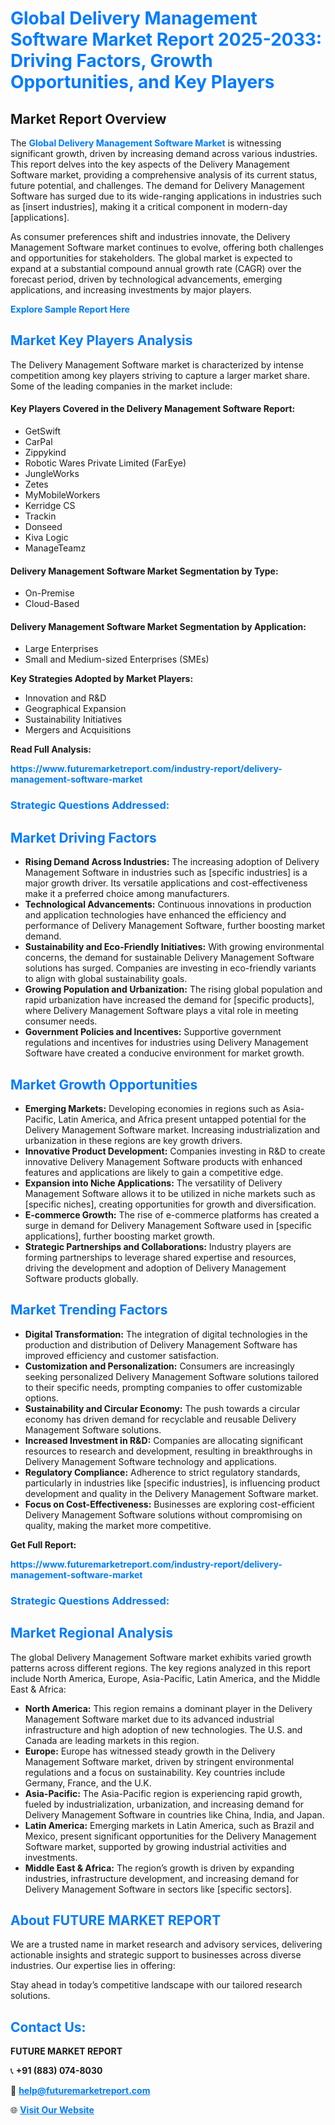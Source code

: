 <h1 style="color: #007BFF;">Global Delivery Management Software Market Report 2025-2033: Driving Factors, Growth Opportunities, and Key Players</h1>

<section id="overview">
<h2>Market Report Overview</h2>
<p>The <a href="https://www.futuremarketreport.com/industry-report/delivery-management-software-market" style="color: #007BFF; text-decoration: none;"><strong>Global Delivery Management Software Market</strong></a> is witnessing significant growth, driven by increasing demand across various industries. This report delves into the key aspects of the Delivery Management Software market, providing a comprehensive analysis of its current status, future potential, and challenges. The demand for Delivery Management Software has surged due to its wide-ranging applications in industries such as [insert industries], making it a critical component in modern-day [applications].</p>
<p>As consumer preferences shift and industries innovate, the Delivery Management Software market continues to evolve, offering both challenges and opportunities for stakeholders. The global market is expected to expand at a substantial compound annual growth rate (CAGR) over the forecast period, driven by technological advancements, emerging applications, and increasing investments by major players.</p>
</section>

<section id="overview">
<p><a href="https://www.futuremarketreport.com/request-sample/reportId=52033" style="color: #007BFF; text-decoration: none;"><strong>Explore Sample Report Here</strong></a></p>
</section>

<section id="key-players">
<h2 style="color: #007BFF;">Market Key Players Analysis</h2>
<p>The Delivery Management Software market is characterized by intense competition among key players striving to capture a larger market share. Some of the leading companies in the market include:</p>
<h4>Key Players Covered in the Delivery Management Software Report:</h4>
<ul><li>GetSwift</li><li>CarPal</li><li>Zippykind</li><li>Robotic Wares Private Limited (FarEye)</li><li>JungleWorks</li><li>Zetes</li><li>MyMobileWorkers</li><li>Kerridge CS</li><li>Trackin</li><li>Donseed</li><li>Kiva Logic</li><li>ManageTeamz</li></ul>
<h4>Delivery Management Software Market Segmentation by Type:</h4>
<ul><li>On-Premise</li><li>Cloud-Based</li></ul>

<h4>Delivery Management Software Market Segmentation by Application:</h4>
<ul><li>Large Enterprises</li><li>Small and Medium-sized Enterprises (SMEs)</li></ul>
<p><strong>Key Strategies Adopted by Market Players:</strong></p>
<ul>
<li>Innovation and R&D</li>
<li>Geographical Expansion</li>
<li>Sustainability Initiatives</li>
<li>Mergers and Acquisitions</li>
</ul>
</section>

<section>
<p><strong>Read Full Analysis: </strong></p><a href="https://www.futuremarketreport.com/industry-report/delivery-management-software-market" style="color: #007BFF; text-decoration: none;"><strong>https://www.futuremarketreport.com/industry-report/delivery-management-software-market</strong></a>
<h3 style="color: #007BFF;">Strategic Questions Addressed:</h3>
</section>

<section id="driving-factors">
<h2 style="color: #007BFF;">Market Driving Factors</h2>
<ul>
<li><strong>Rising Demand Across Industries:</strong> The increasing adoption of Delivery Management Software in industries such as [specific industries] is a major growth driver. Its versatile applications and cost-effectiveness make it a preferred choice among manufacturers.</li>
<li><strong>Technological Advancements:</strong> Continuous innovations in production and application technologies have enhanced the efficiency and performance of Delivery Management Software, further boosting market demand.</li>
<li><strong>Sustainability and Eco-Friendly Initiatives:</strong> With growing environmental concerns, the demand for sustainable Delivery Management Software solutions has surged. Companies are investing in eco-friendly variants to align with global sustainability goals.</li>
<li><strong>Growing Population and Urbanization:</strong> The rising global population and rapid urbanization have increased the demand for [specific products], where Delivery Management Software plays a vital role in meeting consumer needs.</li>
<li><strong>Government Policies and Incentives:</strong> Supportive government regulations and incentives for industries using Delivery Management Software have created a conducive environment for market growth.</li>
</ul>
</section>

<section id="growth-opportunities">
<h2 style="color: #007BFF;">Market Growth Opportunities</h2>
<ul>
<li><strong>Emerging Markets:</strong> Developing economies in regions such as Asia-Pacific, Latin America, and Africa present untapped potential for the Delivery Management Software market. Increasing industrialization and urbanization in these regions are key growth drivers.</li>
<li><strong>Innovative Product Development:</strong> Companies investing in R&D to create innovative Delivery Management Software products with enhanced features and applications are likely to gain a competitive edge.</li>
<li><strong>Expansion into Niche Applications:</strong> The versatility of Delivery Management Software allows it to be utilized in niche markets such as [specific niches], creating opportunities for growth and diversification.</li>
<li><strong>E-commerce Growth:</strong> The rise of e-commerce platforms has created a surge in demand for Delivery Management Software used in [specific applications], further boosting market growth.</li>
<li><strong>Strategic Partnerships and Collaborations:</strong> Industry players are forming partnerships to leverage shared expertise and resources, driving the development and adoption of Delivery Management Software products globally.</li>
</ul>
</section>

<section id="trending-factors">
<h2 style="color: #007BFF;">Market Trending Factors</h2>
<ul>
<li><strong>Digital Transformation:</strong> The integration of digital technologies in the production and distribution of Delivery Management Software has improved efficiency and customer satisfaction.</li>
<li><strong>Customization and Personalization:</strong> Consumers are increasingly seeking personalized Delivery Management Software solutions tailored to their specific needs, prompting companies to offer customizable options.</li>
<li><strong>Sustainability and Circular Economy:</strong> The push towards a circular economy has driven demand for recyclable and reusable Delivery Management Software solutions.</li>
<li><strong>Increased Investment in R&D:</strong> Companies are allocating significant resources to research and development, resulting in breakthroughs in Delivery Management Software technology and applications.</li>
<li><strong>Regulatory Compliance:</strong> Adherence to strict regulatory standards, particularly in industries like [specific industries], is influencing product development and quality in the Delivery Management Software market.</li>
<li><strong>Focus on Cost-Effectiveness:</strong> Businesses are exploring cost-efficient Delivery Management Software solutions without compromising on quality, making the market more competitive.</li>
</ul>
</section>

<section>
<p><strong>Get Full Report: </strong></p><a href="https://www.futuremarketreport.com/industry-report/delivery-management-software-market" style="color: #007BFF; text-decoration: none;"><strong>https://www.futuremarketreport.com/industry-report/delivery-management-software-market</strong></a>
<h3 style="color: #007BFF;">Strategic Questions Addressed:</h3>
</section>


<section id="regional-analysis">
<h2 style="color: #007BFF;">Market Regional Analysis</h2>
<p>The global Delivery Management Software market exhibits varied growth patterns across different regions. The key regions analyzed in this report include North America, Europe, Asia-Pacific, Latin America, and the Middle East & Africa:</p>
<ul>
<li><strong>North America:</strong> This region remains a dominant player in the Delivery Management Software market due to its advanced industrial infrastructure and high adoption of new technologies. The U.S. and Canada are leading markets in this region.</li>
<li><strong>Europe:</strong> Europe has witnessed steady growth in the Delivery Management Software market, driven by stringent environmental regulations and a focus on sustainability. Key countries include Germany, France, and the U.K.</li>
<li><strong>Asia-Pacific:</strong> The Asia-Pacific region is experiencing rapid growth, fueled by industrialization, urbanization, and increasing demand for Delivery Management Software in countries like China, India, and Japan.</li>
<li><strong>Latin America:</strong> Emerging markets in Latin America, such as Brazil and Mexico, present significant opportunities for the Delivery Management Software market, supported by growing industrial activities and investments.</li>
<li><strong>Middle East & Africa:</strong> The region’s growth is driven by expanding industries, infrastructure development, and increasing demand for Delivery Management Software in sectors like [specific sectors].</li>
</ul>
</section>

<footer>
<h2 style="color: #007BFF;">About FUTURE MARKET REPORT</h2>
<p>We are a trusted name in market research and advisory services, delivering actionable insights and strategic support to businesses across diverse industries. Our expertise lies in offering:</p>

<p>Stay ahead in today’s competitive landscape with our tailored research solutions.</p>

<h2 style="color: #007BFF;">Contact Us:</h2>
<p><strong>FUTURE MARKET REPORT</strong></p>
<p>📞 <strong>+91 (883) 074-8030</strong></p>
<p>📧 <strong><a href="mailto:help@futuremarketreport.com" style="color: #007BFF;">help@futuremarketreport.com</a></strong></p>
<p>🌐 <strong><a href="https://www.futuremarketreport.com/" style="color: #007BFF;">Visit Our Website</a></strong></p>
</footer>